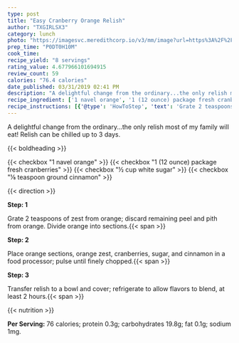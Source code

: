 ```yaml
---
type: post
title: "Easy Cranberry Orange Relish"
author: "TXGIRLSX3"
category: lunch
photo: "https://imagesvc.meredithcorp.io/v3/mm/image?url=https%3A%2F%2Fimages.media-allrecipes.com%2Fuserphotos%2F1070919.jpg"
prep_time: "P0DT0H10M"
cook_time: 
recipe_yield: "8 servings"
rating_value: 4.677966101694915
review_count: 59
calories: "76.4 calories"
date_published: 03/31/2019 02:41 PM
description: "A delightful change from the ordinary...the only relish most of my family will eat! Relish can be chilled up to 3 days."
recipe_ingredient: ['1 navel orange', '1 (12 ounce) package fresh cranberries', '½ cup white sugar', '⅛ teaspoon ground cinnamon']
recipe_instructions: [{'@type': 'HowToStep', 'text': 'Grate 2 teaspoons of zest from orange; discard remaining peel and pith from orange. Divide orange into sections.\n'}, {'@type': 'HowToStep', 'text': 'Place orange sections, orange zest, cranberries, sugar, and cinnamon in a food processor; pulse until finely chopped.\n'}, {'@type': 'HowToStep', 'text': 'Transfer relish to a bowl and cover; refrigerate to allow flavors to blend, at least 2 hours.\n'}]
---
```


A delightful change from the ordinary...the only relish most of my family will eat! Relish can be chilled up to 3 days. 

{{< boldheading >}}

{{< checkbox "1  navel orange" >}}
{{< checkbox "1 (12 ounce) package fresh cranberries" >}}
{{< checkbox "½ cup white sugar" >}}
{{< checkbox "⅛ teaspoon ground cinnamon" >}}


{{< direction >}}

**Step: 1**

Grate 2 teaspoons of zest from orange; discard remaining peel and pith from orange. Divide orange into sections.{{< span >}}

**Step: 2**

Place orange sections, orange zest, cranberries, sugar, and cinnamon in a food processor; pulse until finely chopped.{{< span >}}

**Step: 3**

Transfer relish to a bowl and cover; refrigerate to allow flavors to blend, at least 2 hours.{{< span >}}

{{< nutrition >}}

**Per Serving:** 76 calories; protein 0.3g; carbohydrates 19.8g; fat 0.1g; sodium 1mg.